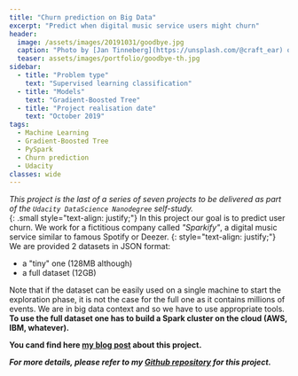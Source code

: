 ```yaml
---
title: "Churn prediction on Big Data"
excerpt: "Predict when digital music service users might churn"
header:
  image: /assets/images/20191031/goodbye.jpg
  caption: "Photo by [Jan Tinneberg](https://unsplash.com/@craft_ear) on [**Unsplash**](https://unsplash.com/photos/gJJhG4gM7NA)"
  teaser: assets/images/portfolio/goodbye-th.jpg
sidebar:
  - title: "Problem type"
    text: "Supervised learning classification"
  - title: "Models"
    text: "Gradient-Boosted Tree"
  - title: "Project realisation date"
    text: "October 2019"
tags: 
  - Machine Learning
  - Gradient-Boosted Tree
  - PySpark
  - Churn prediction
  - Udacity
classes: wide
---
```


_This project is the last of a series of seven projects to be delivered as part of the `Udacity DataScience Nanodegree` self-study._  
{: .small style="text-align: justify;"}
In this project our goal is to predict user churn. We work for a fictitious company called _"Sparkify"_, a digital music service similar to famous Spotify or Deezer.
{: style="text-align: justify;"}
We are provided 2 datasets in JSON format:
<ul>
	<li>a "tiny" one (128MB although)</li>
	<li>a full dataset (12GB)</li>
</ul>
Note that if the dataset can be easily used on a single machine to start the exploration phase, it is not the case for the full one as it contains millions of events.
We are in big data context and so we have to use appropriate tools.<br />
<b>To use the full dataset one has to build a Spark cluster on the cloud (AWS, IBM, whatever).

You cand find here [my blog post](/churn-prediction-keep-your-customers-by-your-side/) about this project.

_For more details, please refer to my [Github repository](https://github.com/nidragedd/udadsnd-p7-churn_prediction) for this project._